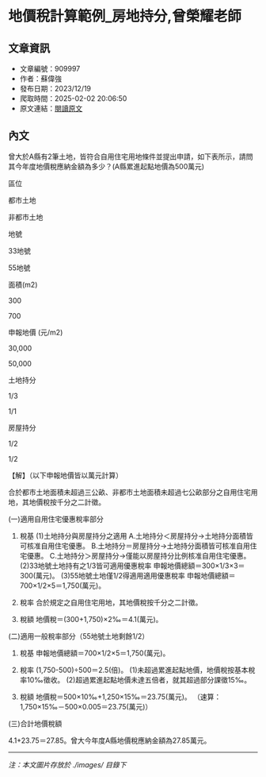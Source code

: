 # 地價稅計算範例_房地持分,曾榮耀老師

## 文章資訊
- 文章編號：909997
- 作者：蘇偉強
- 發布日期：2023/12/19
- 爬取時間：2025-02-02 20:06:50
- 原文連結：[閱讀原文](https://real-estate.get.com.tw/Columns/detail.aspx?no=909997)

## 內文
曾大於A縣有2筆土地，皆符合自用住宅用地條件並提出申請，如下表所示，請問其今年度地價稅應納金額為多少？(A縣累進起點地價為500萬元)

區位

都市土地

非都市土地

地號

33地號

55地號

面積(m2)

300

700

申報地價 (元/m2)

30,000

50,000

土地持分

1/3

1/1

房屋持分

1/2

1/2

【解】（以下申報地價皆以萬元計算）

合於都市土地面積未超過三公畝、非都市土地面積未超過七公畝部分之自用住宅用地，其地價稅按千分之二計徵。

(一)適用自用住宅優惠稅率部分

1. 稅基 (1)土地持分與房屋持分之適用 A.土地持分＜房屋持分→土地持分面積皆可核准自用住宅優惠。 B.土地持分＝房屋持分→土地持分面積皆可核准自用住宅優惠。 C.土地持分＞房屋持分→僅能以房屋持分比例核准自用住宅優惠。 (2)33地號土地持有之1/3皆可適用優惠稅率 申報地價總額＝300×1/3×3＝300(萬元)。 (3)55地號土地僅1/2得適用適用優惠稅率 申報地價總額＝700×1/2×5＝1,750(萬元)。

2. 稅率 合於規定之自用住宅用地，其地價稅按千分之二計徵。

3. 稅額 地價稅＝(300+1,750)×2‰＝4.1(萬元)。

(二)適用一般稅率部分（55地號土地剩餘1/2）

1. 稅基 申報地價總額＝700×1/2×5＝1,750(萬元)。

2. 稅率 (1,750-500)÷500＝2.5(倍)。 (1)未超過累進起點地價，地價稅按基本稅率10‰徵收。 (2)超過累進起點地價未達五倍者，就其超過部分課徵15‰。

3. 稅額 地價稅＝500×10‰+1,250×15‰＝23.75(萬元)。 （速算：1,750×15‰－500×0.005＝23.75(萬元)）

(三)合計地價稅額

4.1+23.75＝27.85。曾大今年度A縣地價稅應納金額為27.85萬元。

---
*注：本文圖片存放於 ./images/ 目錄下*
